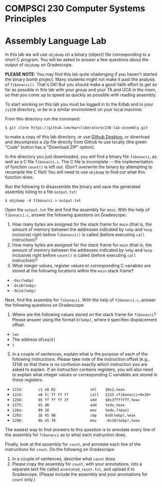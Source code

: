 # COMPSCI 230 Computer Systems Principles
# Assembly Language Lab

In this lab we will use `objdump` on a binary (object) file corresponding to a short C program. You will be asked to answer a few questions about the output of `objdump` on Gradescope.

**PLEASE NOTE:** You may find this lab quite challenging if you haven't started the binary bomb project. Many students might not make it past the analysis of `fibonacci()`. That's OK! But you should make a good-faith effort to get as far as possible in this lab with your group and your TA and UCA in the room, so that you come up to speed as quickly as possible with reading assembly.

To start working on this lab you must be logged in to the Edlab and in your `cs230` directory, or be in a similar environment on your local machine. 

From this directory run the command:

```
$ git clone https://github.com/marcliberatore/230-lab-assembly.git
```

to make a copy of this lab directory, or use [Github Desktop](https://desktop.github.com), or download and decompress a zip file directly from Github to use locally (the green "Code" button has a "Download ZIP" option). 


In the directory you just downloaded, you will find a binary file `fibonacci`, as well as a C file `fibonacci.c`. The C file is incomplete -- the implementation of function `count()` is left out. (Don't overwrite the binary by attempting to recompile the C file!) You will need to use `objdump` to find out what this function does.

Run the following to disassemble the binary and save the generated assembly listing
to a file `output.txt`:

```
$ objdump -d fibonacci > output.txt
```

Open the `output.txt` file and find the assembly for `main`. With the help of
`fibonacci.c`, answer the following questions on Gradescope:

1. How many bytes are assigned for the stack frame for `main` (that is, the amount of memory between the addresses indicated by `%ebp` and `%esp` inclusive) right before `fibonacci()` is called (before executing `call` instruction)?
2. How many bytes are assigned for the stack frame for `main` (that is, the amount of memory between the addresses indicated by `%ebp` and `%esp` inclusive) right before `count()` is called (before executing `call` instruction)?
3. What integer values, register values or corresponding C variables are stored at the following locations within the `main` stack frame?
  * `-0xc(%ebp)`
  * `-0x10(%ebp)`
  * `-0x14(%ebp)`

Next, find the assembly for `fibonacci`. With the help of `fibonacci.c`, answer
the following questions on Gradescope:

1. Where are the following values stored on the stack frame for `fibonacci`? Please answer using the format `D(%ebp)`, where `D` specifies displacement offset.
  * `len`
  * The address of`seq[0]`
  * `i`
2. In a couple of sentences, explain what is the purpose of each of the following instructions. Please take note of the instruction offset (e.g., 121d) so that there is no confusion exactly which instruction you are asked to explain. If an instruction contains registers, you will also need to explain what integer values or corresponding C variables are stored in these registers.
  * `121d:       c1 e0 02                shl    $0x2,%eax`
  * `1224:       e8 fc ff ff ff          call   1225 <fibonacci+0x16>`
  * `1250:       05 ff ff ff 3f          add    $0x3fffffff,%eax`
  * `1275:       01 d0                   add    %edx,%eax`
  * `128a:       89 10                   mov    %edx,(%eax)`
  * `1293:       3b 45 08                cmp    0x8(%ebp),%eax`
  * `1298:       8b 45 f0                mov    -0x10(%ebp),%eax`

The easiest way to find answers to this question is to annotate every line of the
assembly for `fibonacci` as to what each instruction does.

Finally, look at the assembly for `count`, and annotate each line of the
instructions for `count`. Do the following on Gradescope:
1. In a couple of sentences, describe what `count` does.
2. Please copy the assembly for `count`, with your annotations, into a separate text file called `annotated_count.txt`, and upload it to Gradescope. (Please include the assembly and your annotations for `count` only.)
